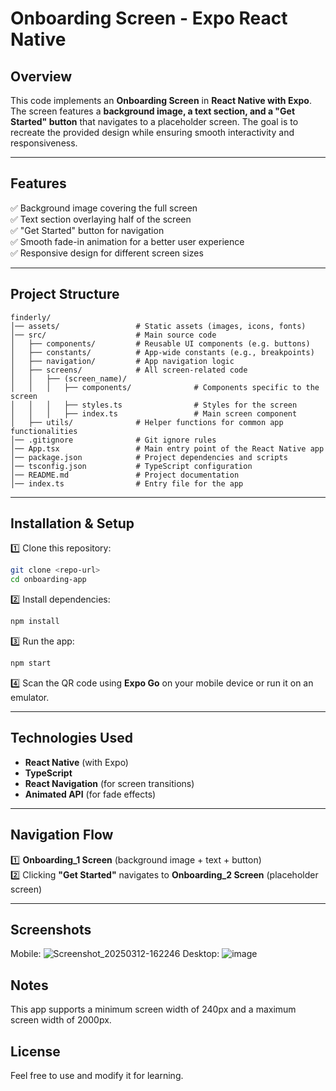 # **Onboarding Screen - Expo React Native**

## **Overview**

This code implements an **Onboarding Screen** in **React Native with Expo**. The screen features a **background image, a text section, and a "Get Started" button** that navigates to a placeholder screen. The goal is to recreate the provided design while ensuring smooth interactivity and responsiveness.

---

## **Features**

✅ Background image covering the full screen  
✅ Text section overlaying half of the screen  
✅ "Get Started" button for navigation  
✅ Smooth fade-in animation for a better user experience  
✅ Responsive design for different screen sizes

---

## **Project Structure**

```
finderly/
│── assets/                 # Static assets (images, icons, fonts)
│── src/                    # Main source code
│   ├── components/         # Reusable UI components (e.g. buttons)
│   ├── constants/          # App-wide constants (e.g., breakpoints)
│   ├── navigation/         # App navigation logic
│   ├── screens/            # All screen-related code
│   │   ├── (screen_name)/
│   │   │   ├── components/              # Components specific to the screen
│   │   │   ├── styles.ts                # Styles for the screen
│   │   │   ├── index.ts                 # Main screen component
│   ├── utils/              # Helper functions for common app functionalities
│── .gitignore              # Git ignore rules
│── App.tsx                 # Main entry point of the React Native app
│── package.json            # Project dependencies and scripts
│── tsconfig.json           # TypeScript configuration
│── README.md               # Project documentation
│── index.ts                # Entry file for the app
```

---

## **Installation & Setup**

1️⃣ Clone this repository:

```sh
git clone <repo-url>
cd onboarding-app
```

2️⃣ Install dependencies:

```sh
npm install
```

3️⃣ Run the app:

```sh
npm start
```

4️⃣ Scan the QR code using **Expo Go** on your mobile device or run it on an emulator.

---

## **Technologies Used**

- **React Native** (with Expo)
- **TypeScript**
- **React Navigation** (for screen transitions)
- **Animated API** (for fade effects)

---

## **Navigation Flow**

1️⃣ **Onboarding_1 Screen** (background image + text + button)  
2️⃣ Clicking **"Get Started"** navigates to **Onboarding_2 Screen** (placeholder screen)

---

## **Screenshots**

Mobile:
![Screenshot_20250312-162246](https://github.com/user-attachments/assets/516ad1d0-f87e-4ef8-bf68-d526061e2260)
Desktop:
![image](https://github.com/user-attachments/assets/d85d231e-5366-45ae-92a6-8aef0216c214)

## **Notes**

This app supports a minimum screen width of 240px and a maximum screen width of 2000px.

## **License**

Feel free to use and modify it for learning.
